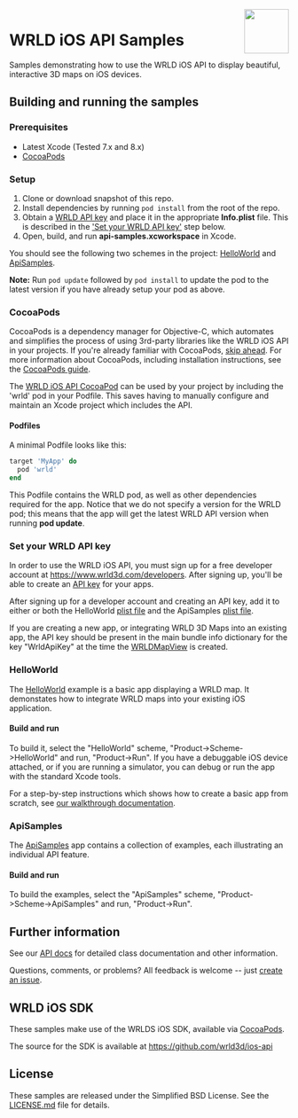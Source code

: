 <a href="https://www.wrld3d.com/">
    <img src="https://cdn2.wrld3d.com/wp-content/uploads/2017/04/WRLD_Blue.png"  align="right" height="80px" />
</a>

# WRLD iOS API Samples
Samples demonstrating how to use the WRLD iOS API to display beautiful, interactive 3D maps on iOS devices.

## Building and running the samples

### Prerequisites
* Latest Xcode (Tested 7.x and 8.x)
* [CocoaPods](https://guides.cocoapods.org/using/getting-started.html)

### Setup
1.  Clone or download snapshot of this repo.
2.  Install dependencies by running `pod install` from the root of the repo.
3.  Obtain a [WRLD API key](https://www.wrld3d.com/developers/apikeys) and place it in the appropriate **Info.plist** file. This is described in the ['Set your WRLD API key'](#set-your-wrld-api-key) step below.
4.  Open, build, and run **api-samples.xcworkspace** in Xcode.

You should see the following two schemes in the project: [HelloWorld](https://github.com/wrld3d/ios-api-example/tree/master/HelloWorld) and [ApiSamples](https://github.com/wrld3d/ios-api-example/tree/master/ApiSamples).

**Note:** Run `pod update` followed by `pod install` to update the pod to the latest version if you have already setup your pod as above.

### CocoaPods
CocoaPods is a dependency manager for Objective-C, which automates and simplifies the process of using 3rd-party libraries like the WRLD iOS API in your projects. If you're already familiar with CocoaPods, [skip ahead](#set-your-wrld-api-key). For more information about CocoaPods, including installation instructions, see the [CocoaPods guide](https://guides.cocoapods.org/).

The [WRLD iOS API CocoaPod](https://cocoapods.org/pods/wrld) can be used by your project by including the 'wrld' pod in your Podfile. This saves having to manually configure and maintain an Xcode project which includes the API.

#### Podfiles
A minimal Podfile looks like this:
```ruby
target 'MyApp' do
  pod 'wrld'
end
```

This Podfile contains the WRLD pod, as well as other dependencies required for the app. Notice that we do not specify a version for the WRLD pod; this means that the app will get the latest WRLD API version when running **pod update**.

### Set your WRLD API key
In order to use the WRLD iOS API, you must sign up for a free developer account at https://www.wrld3d.com/developers. After signing up, you'll be able to create an [API key](https://www.wrld3d.com/developers/apikeys) for your apps. 

After signing up for a developer account and creating an API key, add it to either or both the HelloWorld [plist file](https://github.com/wrld3d/ios-api-example/blob/master/HelloWorld/Info.plist#L47) and the ApiSamples [plist file](https://github.com/wrld3d/ios-api-example/blob/master/ApiSamples/Info.plist#L47).

If you are creating a new app, or integrating WRLD 3D Maps into an existing app, the API key should be present in the main bundle info dictionary for the key "WrldApiKey" at the time the [WRLDMapView](https://github.com/wrld3d/ios-api/blob/master/src/private/WRLDMapView.mm) is created.

### HelloWorld
The [HelloWorld](https://github.com/wrld3d/ios-api-example/tree/master/HelloWorld) example is a basic app displaying a WRLD map. It demonstates how to integrate WRLD maps into your existing iOS application.

#### Build and run
To build it, select the "HelloWorld" scheme, "Product->Scheme->HelloWorld" and run, "Product->Run". If you have a debuggable iOS device attached, or if you are running a simulator, you can debug or run the app with the standard Xcode tools.

For a step-by-step instructions which shows how to create a basic app from scratch, see [our walkthrough documentation](https://docs.wrld3d.com/ios/latest/docs/api/Walkthrough/).

### ApiSamples
The [ApiSamples](https://github.com/wrld3d/ios-api-example/tree/master/ApiSamples) app contains a collection of examples, each illustrating an individual API feature.

#### Build and run
To build the examples, select the "ApiSamples" scheme, "Product->Scheme->ApiSamples" and run, "Product->Run".

## Further information
See our [API docs](https://docs.wrld3d.com/ios/latest/docs/api/) for detailed class documentation and other information.

Questions, comments, or problems? All feedback is welcome -- just [create an issue](https://github.com/wrld3d/ios-api-example/issues).

## WRLD iOS SDK
These samples make use of the WRLDS iOS SDK, available via [CocoaPods](https://cocoapods.org/pods/wrld). 

The source for the SDK is available at https://github.com/wrld3d/ios-api

## License
These samples are released under the Simplified BSD License. See the [LICENSE.md](https://github.com/wrld3d/ios-api-example/blob/master/LICENSE.md) file for details.
